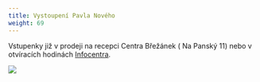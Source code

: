 ```yaml
---
title: Vystoupení Pavla Nového
weight: 69
---
```

Vstupenky již v prodeji na recepci Centra Břežánek ( Na Panský 11) nebo v otvíracích hodinách [Infocentra](http://ric-dolnibrezany.cz/oteviraci-doba/).

![](/images/uploads/2019-10-16_vystoupeni_pavel_novy.jpg)
